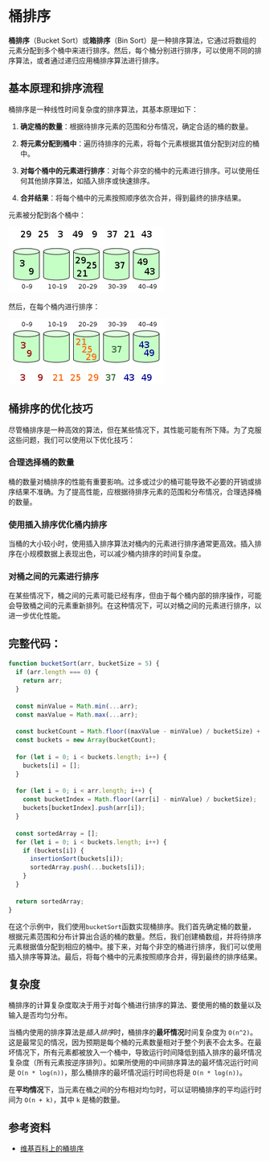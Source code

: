 # 桶排序

**桶排序**（Bucket Sort）或**箱排序**（Bin Sort）是一种排序算法，它通过将数组的元素分配到多个桶中来进行排序。然后，每个桶分别进行排序，可以使用不同的排序算法，或者通过递归应用桶排序算法进行排序。

## 基本原理和排序流程

桶排序是一种线性时间复杂度的排序算法，其基本原理如下：

1. **确定桶的数量**：根据待排序元素的范围和分布情况，确定合适的桶的数量。

2. **将元素分配到桶中**：遍历待排序的元素，将每个元素根据其值分配到对应的桶中。

3. **对每个桶中的元素进行排序**：对每个非空的桶中的元素进行排序。可以使用任何其他排序算法，如插入排序或快速排序。

4. **合并结果**：将每个桶中的元素按照顺序依次合并，得到最终的排序结果。


元素被分配到各个桶中：

![元素被分配到各个桶中](./images/bucket_sort_1.png)

然后，在每个桶内进行排序：

![在每个桶内进行排序](./images/bucket_sort_2.png)


## 桶排序的优化技巧

尽管桶排序是一种高效的算法，但在某些情况下，其性能可能有所下降。为了克服这些问题，我们可以使用以下优化技巧：

### 合理选择桶的数量

桶的数量对桶排序的性能有重要影响。过多或过少的桶可能导致不必要的开销或排序结果不准确。为了提高性能，应根据待排序元素的范围和分布情况，合理选择桶的数量。

### 使用插入排序优化桶内排序

当桶的大小较小时，使用插入排序算法对桶内的元素进行排序通常更高效。插入排序在小规模数据上表现出色，可以减少桶内排序的时间复杂度。

### 对桶之间的元素进行排序

在某些情况下，桶之间的元素可能已经有序，但由于每个桶内部的排序操作，可能会导致桶之间的元素重新排列。在这种情况下，可以对桶之间的元素进行排序，以进一步优化性能。

## 完整代码：

```javascript
function bucketSort(arr, bucketSize = 5) {
  if (arr.length === 0) {
    return arr;
  }

  const minValue = Math.min(...arr);
  const maxValue = Math.max(...arr);

  const bucketCount = Math.floor((maxValue - minValue) / bucketSize) + 1;
  const buckets = new Array(bucketCount);

  for (let i = 0; i < buckets.length; i++) {
    buckets[i] = [];
  }

  for (let i = 0; i < arr.length; i++) {
    const bucketIndex = Math.floor((arr[i] - minValue) / bucketSize);
    buckets[bucketIndex].push(arr[i]);
  }

  const sortedArray = [];
  for (let i = 0; i < buckets.length; i++) {
    if (buckets[i]) {
      insertionSort(buckets[i]);
      sortedArray.push(...buckets[i]);
    }
  }

  return sortedArray;
}
```

在这个示例中，我们使用`bucketSort`函数实现桶排序。我们首先确定桶的数量，根据元素范围和分布计算出合适的桶的数量。然后，我们创建桶数组，并将待排序元素根据值分配到相应的桶中。接下来，对每个非空的桶进行排序，我们可以使用插入排序等算法。最后，将每个桶中的元素按照顺序合并，得到最终的排序结果。

## 复杂度

桶排序的计算复杂度取决于用于对每个桶进行排序的算法、要使用的桶的数量以及输入是否均匀分布。

当桶内使用的排序算法是*插入排序*时，桶排序的**最坏情况**时间复杂度为 `O(n^2)`。这是最常见的情况，因为预期是每个桶的元素数量相对于整个列表不会太多。在最坏情况下，所有元素都被放入一个桶中，导致运行时间降低到插入排序的最坏情况复杂度（所有元素按逆序排列）。如果所使用的中间排序算法的最坏情况运行时间是 `O(n * log(n))`，那么桶排序的最坏情况运行时间也将是 `O(n * log(n))`。

在**平均情况**下，当元素在桶之间的分布相对均匀时，可以证明桶排序的平均运行时间为 `O(n + k)`，其中 `k` 是桶的数量。

## 参考资料

- [维基百科上的桶排序](https://en.wikipedia.org/wiki/Bucket_sort)